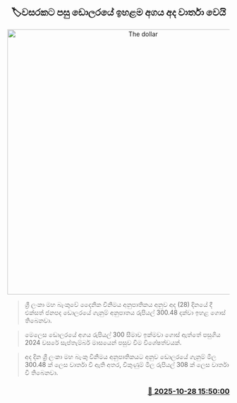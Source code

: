 <p align='center'><b><h2 align='center' title='The dollar's highest value in a year was recorded today'>🏷වසරකට පසු ඩොලරයේ ඉහළම අගය අද වාර්තා වෙයි</h2></b></p>
<p align='center'><img src='https://helakuru.sgp1.cdn.digitaloceanspaces.com/esana/images/lib/doller-new-archived.jpg' width='600' alt='The dollar's highest value in a year was recorded today'></p>

> ශ්‍රී ලංකා මහ බැංකුවේ දෛනික විනිමය අනුපාතිකය අනුව අද (28) දිනයේ දී එක්සත් ජනපද ඩොලරයේ ගැනුම් අනුපාතය රුපියල් 300.48 දක්වා ඉහළ ගොස් තිබෙනවා.

> මෙලෙස ඩොලරයේ අගය රුපියල් 300 සීමාව ඉක්මවා ගොස් ඇත්තේ පසුගිය 2024 වසරේ සැප්තැම්බර් මාසයෙන් පසුව වීම විශේෂත්වයක්.

> අද දින ශ්‍රී ලංකා මහ බැංකු විනිමය අනුපාතිකයට අනුව ඩොලරයේ ගැනුම් මිල 300.48 ක් ලෙස වාර්තා වී ඇති අතර, විකුණුම් මිල රුපියල් 308 ක් ලෙස වාර්තා වී තිබෙනවා.



<h3 align='right'><a href='https://www.helakuru.lk/esana/p/114873/'>📅 2025-10-28 15:50:00</a></h3>
